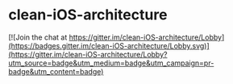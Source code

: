 # clean-iOS-architecture

[![Join the chat at https://gitter.im/clean-iOS-architecture/Lobby](https://badges.gitter.im/clean-iOS-architecture/Lobby.svg)](https://gitter.im/clean-iOS-architecture/Lobby?utm_source=badge&utm_medium=badge&utm_campaign=pr-badge&utm_content=badge)